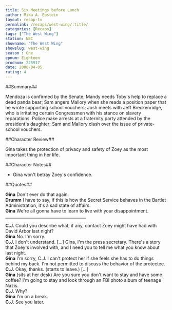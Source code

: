 ```yaml
---
title: Six Meetings before Lunch
author: Mika A. Epstein
layout: recap-tv
permalink: /recaps/west-wing/:title/
categories: [Recaps]
tags: ["The West Wing"]
station: NBC  
showname: "The West Wing"
showslug: west-wing  
season : One  
epnum: Eighteen  
prodnum: 225917
date: 2000-04-05 
rating: 4  
---
```


##Summary##
  
Mendoza is confirmed by the Senate; Mandy needs Toby's help to replace a dead panda bear; Sam angers Mallory when she reads a position paper that he wrote supporting school vouchers; Josh meets with Jeff Breckenridge, who is irritating certain Congressmen with his stance on slavery reparations. Police make arrests at a fraternity party attended by the president's daughter; Sam and Mallory clash over the issue of private-school vouchers.

##Character Review##  

Gina takes the protection of privacy and safety of Zoey as the most important thing in her life.

##Character Notes##  

* Gina won't betray Zoey's confidence.

##Quotes##  

**Gina** Don't ever do that again.  
**Drumm** I have to say, if this is how the Secret Service behaves in the Bartlet Administration, it's a sad state of affairs.  
**Gina** We're all gonna have to learn to live with your disappointment.

<hr width=50% /> 

**C.J.** Could you describe what, if any, contact Zoey might have had with David Arbor last night?  
**Gina** No. I'm sorry.  
**C.J.** I don't understand. [&#8230;] Gina, I'm the press secretary. There's a story that Zoey's involved with, and I need you to tell me what you know about last night.  
**Gina** I'm sorry, C.J. I can't protect her if she feels she has to do things behind my back. I'm not permitted to discuss the behavior of the protectee.  
**C.J.** Okay, thanks. (starts to leave.) [&#8230;]  
**Gina** (sits at her desk) Are you sure you don't want to stay and have some coffee? I'm going to stay and look through an FBI photo album of teenage Nazis.  
**C.J.** Why?  
**Gina** I'm on a break.  
**C.J.** See you later.